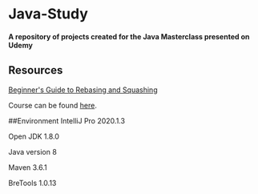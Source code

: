 # Java-Study
#### A repository of projects created for the Java Masterclass presented on Udemy

## Resources

[Beginner's Guide to Rebasing and Squashing](https://github.com/servo/servo/wiki/Beginner's-guide-to-rebasing-and-squashing)

Course can be found [here](https://www.udemy.com/course/java-the-complete-java-developer-course/).

##Environment
IntelliJ Pro 2020.1.3

Open JDK 1.8.0

Java version 8

Maven 3.6.1

BreTools 1.0.13
